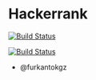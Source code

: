 # Hackerrank 

[![Build Status](https://www.hackerrank.com/wp-content/uploads/2018/08/hackerrank_logo.png)](https://www.hackerrank.com/profile/furkantokgz)

[![Build Status](https://static.licdn.com/aero-v1/sc/h/aahlc8ivbnmk0t3eyz8as5gvr)](https://www.linkedin.com/in/furkan-tokgoz/)


- @furkantokgz

